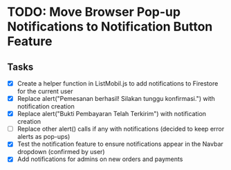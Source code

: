 # TODO: Move Browser Pop-up Notifications to Notification Button Feature

## Tasks
- [x] Create a helper function in ListMobil.js to add notifications to Firestore for the current user
- [x] Replace alert("Pemesanan berhasil! Silakan tunggu konfirmasi.") with notification creation
- [x] Replace alert("Bukti Pembayaran Telah Terkirim") with notification creation
- [ ] Replace other alert() calls if any with notifications (decided to keep error alerts as pop-ups)
- [x] Test the notification feature to ensure notifications appear in the Navbar dropdown (confirmed by user)
- [x] Add notifications for admins on new orders and payments
